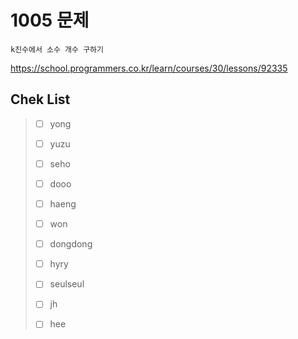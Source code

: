 # 1005 문제

```
k진수에서 소수 개수 구하기
```

https://school.programmers.co.kr/learn/courses/30/lessons/92335

## Chek List

> - [ ] yong
> 
> - [ ] yuzu
> 
> - [ ] seho
> 
> - [ ] dooo
> 
> - [ ] haeng
> 
> - [ ] won
> 
> - [ ] dongdong
> 
> - [ ] hyry
> 
> - [ ] seulseul
> 
> - [ ] jh
> 
> - [ ] hee